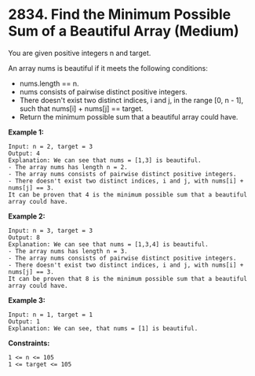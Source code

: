 # 2834. Find the Minimum Possible Sum of a Beautiful Array (Medium)


You are given positive integers n and target.

An array nums is beautiful if it meets the following conditions:

- nums.length == n.
- nums consists of pairwise distinct positive integers.
- There doesn't exist two distinct indices, i and j, in the range [0, n - 1], such that nums[i] + nums[j] == target.
- Return the minimum possible sum that a beautiful array could have.

 

**Example 1:**
```
Input: n = 2, target = 3
Output: 4
Explanation: We can see that nums = [1,3] is beautiful.
- The array nums has length n = 2.
- The array nums consists of pairwise distinct positive integers.
- There doesn't exist two distinct indices, i and j, with nums[i] + nums[j] == 3.
It can be proven that 4 is the minimum possible sum that a beautiful array could have.
```
**Example 2:**
```
Input: n = 3, target = 3
Output: 8
Explanation: We can see that nums = [1,3,4] is beautiful.
- The array nums has length n = 3.
- The array nums consists of pairwise distinct positive integers.
- There doesn't exist two distinct indices, i and j, with nums[i] + nums[j] == 3.
It can be proven that 8 is the minimum possible sum that a beautiful array could have.
```
**Example 3:**
```
Input: n = 1, target = 1
Output: 1
Explanation: We can see, that nums = [1] is beautiful.
```

**Constraints:**
```
1 <= n <= 105
1 <= target <= 105
```